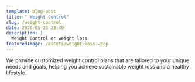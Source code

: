 ```yaml
---
template: blog-post
title: " Weight Control"
slug: /weight-control
date: 2020-05-23 23:40
description: |
  Weight Control or weight loss 
featuredImage: /assets/weight-loss.webp
---
```

We provide customized weight control plans that are tailored to your unique needs and goals, helping you achieve sustainable weight loss and a healthy lifestyle.